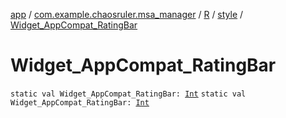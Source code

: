 [app](../../../index.md) / [com.example.chaosruler.msa_manager](../../index.md) / [R](../index.md) / [style](index.md) / [Widget_AppCompat_RatingBar](.)

# Widget_AppCompat_RatingBar

`static val Widget_AppCompat_RatingBar: `[`Int`](https://kotlinlang.org/api/latest/jvm/stdlib/kotlin/-int/index.html)
`static val Widget_AppCompat_RatingBar: `[`Int`](https://kotlinlang.org/api/latest/jvm/stdlib/kotlin/-int/index.html)